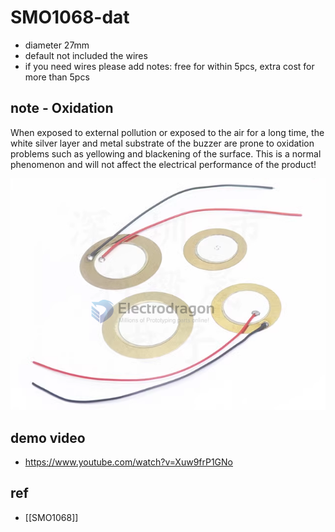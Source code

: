 
# SMO1068-dat 

- diameter 27mm 
- default not included the wires
- if you need wires please add notes: free for within 5pcs, extra cost for more than 5pcs 



## note - Oxidation

When exposed to external pollution or exposed to the air for a long time, the white silver layer and metal substrate of the buzzer are prone to oxidation problems such as yellowing and blackening of the surface. This is a normal phenomenon and will not affect the electrical performance of the product!

![](2023-09-06-17-11-07.png)




## demo video 

- https://www.youtube.com/watch?v=Xuw9frP1GNo




## ref 

- [[SMO1068]]
